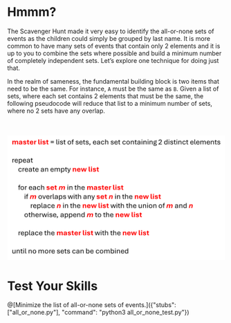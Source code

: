 # Hmmm?

The Scavenger Hunt made it very easy to identify the all-or-none sets of events as the children could simply be grouped by last name. It is more common to have many sets of events that contain only 2 elements and it is up to you to combine the sets where possible and build a minimum number of completely independent sets. Let’s explore one technique for doing just that.

In the realm of sameness, the fundamental building block is two items that need to be the same. For instance, `A` must be the same as `B`. Given a list of sets, where each set contains 2 elements that must be the same, the following pseudocode will reduce that list to a minimum number of sets, where no 2 sets have any overlap.



<BR><BR>
![An Algorithm to Combine All-or-None Sets](CombiningSets.png)
<BR>


# Test Your Skills

@[Minimize the list of all-or-none sets of events.]({"stubs": ["all_or_none.py"], "command": "python3 all_or_none_test.py"})
